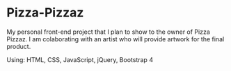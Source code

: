 # Pizza-Pizzaz
My personal front-end project that I plan to show to the owner of Pizza Pizzaz.
I am colaborating with an artist who will provide artwork for the final product.

Using: HTML, CSS, JavaScript, jQuery, Bootstrap 4
